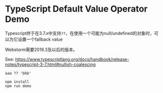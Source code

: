 TypeScript Default Value Operator Demo
===========================

Typescript终于在3.7.x中支持`??`，在使用一个可能为null/undefined的对象时，可以为它设置一个fallback value

Webstorm需要2019.3及以后的版本。

See: <https://www.typescriptlang.org/docs/handbook/release-notes/typescript-3-7.html#nullish-coalescing>

```
aaa ?? 'bbb'
```

```
npm install
npm run demo
```
